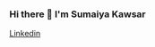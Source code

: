 ### Hi there 👋 I'm Sumaiya Kawsar

<a href="https://www.linkedin.com/in/sumaiya-kawsar/">Linkedin
</a>




<!--
**sumaiyakawsar/sumaiyakawsar** is a ✨ _special_ ✨ repository because its `README.md` (this file) appears on your GitHub profile.

### Spotify Playing 🎧
[<img src="https://now-playing-sumaiyakawsar.vercel.app/api/spotify-playing" alt="sumaiya Spotify Playing" width="350" />](https://open.spotify.com/user/21hzvlxvqkqns6v3qpsletqbq)

Here are some ideas to get you started:

- 🔭 I’m currently working on 
- 🌱 I’m currently learning ...
- 👯 I’m looking to collaborate on ...
- 🤔 I’m looking for help with ...
- 💬 Ask me about ...
- 📫 How to reach me:
- 😄 Pronouns: (She/Her)
- ⚡ Fun fact: ...
- 
[twitter](https://twitter.com/_SumaiyaKawsar)_
[instagram]: https://www.instagram.com/sumaiya_sume/
[linkedin]: https://www.linkedin.com/in/sumaiya-kawsar/
-->
